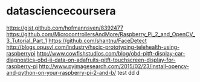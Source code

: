 datasciencecoursera
===================
https://gist.github.com/hofmannsven/8392477
https://github.com/MicrocontrollersAndMore/Raspberry_Pi_2_and_OpenCV_3_Tutorial_Part_1
https://github.com/shantnu/FaceDetect
http://blogs.opusvl.com/industry/hscic-prototyping-telehealth-using-raspberrypi
http://www.cowfishstudios.com/blog/obd-pitft-display-car-diagnostics-obd-ii-data-on-adafruits-pitft-touchscreen-display-for-raspberry-pi
http://www.pyimagesearch.com/2015/02/23/install-opencv-and-python-on-your-raspberry-pi-2-and-b/
test
dd
d
